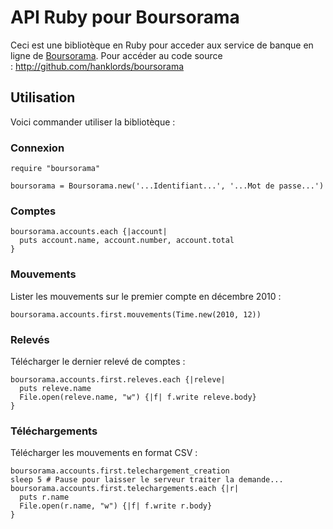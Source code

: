 API Ruby pour Boursorama  
========================

Ceci est une bibliotèque en Ruby pour acceder aux service de banque en ligne de  [Boursorama](http://boursorama.com).
Pour accéder au code source : http://github.com/hanklords/boursorama

Utilisation
-----------

Voici commander utiliser la bibliotèque :

### Connexion

    require "boursorama"
    
    boursorama = Boursorama.new('...Identifiant...', '...Mot de passe...')

### Comptes

    boursorama.accounts.each {|account|
      puts account.name, account.number, account.total
    }

### Mouvements

Lister les mouvements sur le premier compte en décembre 2010 :

    boursorama.accounts.first.mouvements(Time.new(2010, 12))

### Relevés

Télécharger le dernier relevé de comptes :

    boursorama.accounts.first.releves.each {|releve|
      puts releve.name
      File.open(releve.name, "w") {|f| f.write releve.body}
    }

### Téléchargements

Télécharger les mouvements en format CSV :

    boursorama.accounts.first.telechargement_creation
    sleep 5 # Pause pour laisser le serveur traiter la demande...
    boursorama.accounts.first.telechargements.each {|r|
      puts r.name
      File.open(r.name, "w") {|f| f.write r.body}
    }
